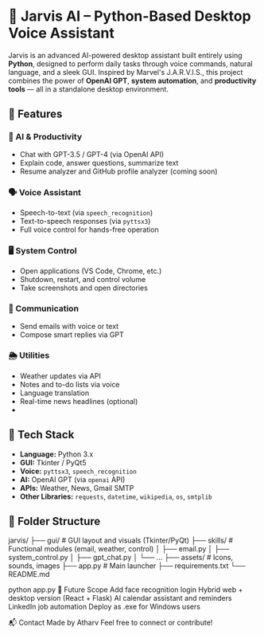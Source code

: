 # 🤖 Jarvis AI – Python-Based Desktop Voice Assistant

Jarvis is an advanced AI-powered desktop assistant built entirely using **Python**, designed to perform daily tasks through voice commands, natural language, and a sleek GUI. Inspired by Marvel's J.A.R.V.I.S., this project combines the power of **OpenAI GPT**, **system automation**, and **productivity tools** — all in a standalone desktop environment.

## 🎯 Features


### 🧠 AI & Productivity
- Chat with GPT-3.5 / GPT-4 (via OpenAI API)
- Explain code, answer questions, summarize text
- Resume analyzer and GitHub profile analyzer (coming soon)
### 🗣️ Voice Assistant
- Speech-to-text (via `speech_recognition`)
- Text-to-speech responses (via `pyttsx3`)
- Full voice control for hands-free operation
### 🖥️ System Control
- Open applications (VS Code, Chrome, etc.)
- Shutdown, restart, and control volume
- Take screenshots and open directories
### 📧 Communication
- Send emails with voice or text
- Compose smart replies via GPT
### 🌦️ Utilities
- Weather updates via API
- Notes and to-do lists via voice
- Language translation
- Real-time news headlines (optional)
- 
## 🧱 Tech Stack
- **Language:** Python 3.x
- **GUI:** Tkinter / PyQt5
- **Voice:** `pyttsx3`, `speech_recognition`
- **AI:** OpenAI GPT (via `openai` API)
- **APIs:** Weather, News, Gmail SMTP
- **Other Libraries:** `requests`, `datetime`, `wikipedia`, `os`, `smtplib`

## 📁 Folder Structure
jarvis/
├── gui/ # GUI layout and visuals (Tkinter/PyQt)
├── skills/ # Functional modules (email, weather, control)
│ ├── email.py
│ ├── system_control.py
│ ├── gpt_chat.py
│ └── ...
├── assets/ # Icons, sounds, images
├── app.py # Main launcher
├── requirements.txt
└── README.md

python app.py
🌟 Future Scope
Add face recognition login
Hybrid web + desktop version (React + Flask)
AI calendar assistant and reminders
LinkedIn job automation
Deploy as .exe for Windows users

📬 Contact
Made by Atharv
Feel free to connect or contribute!
